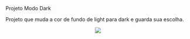 Projeto Modo Dark

Projeto que muda a cor de fundo de light para dark e guarda sua escolha.

<div align="center">
    <img src="https://i.postimg.cc/mrwxJbm7/darkMode.png">
</div>